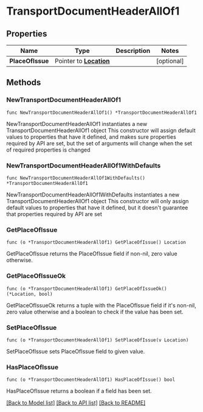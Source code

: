 # TransportDocumentHeaderAllOf1

## Properties

Name | Type | Description | Notes
------------ | ------------- | ------------- | -------------
**PlaceOfIssue** | Pointer to [**Location**](location.md) |  | [optional] 

## Methods

### NewTransportDocumentHeaderAllOf1

`func NewTransportDocumentHeaderAllOf1() *TransportDocumentHeaderAllOf1`

NewTransportDocumentHeaderAllOf1 instantiates a new TransportDocumentHeaderAllOf1 object
This constructor will assign default values to properties that have it defined,
and makes sure properties required by API are set, but the set of arguments
will change when the set of required properties is changed

### NewTransportDocumentHeaderAllOf1WithDefaults

`func NewTransportDocumentHeaderAllOf1WithDefaults() *TransportDocumentHeaderAllOf1`

NewTransportDocumentHeaderAllOf1WithDefaults instantiates a new TransportDocumentHeaderAllOf1 object
This constructor will only assign default values to properties that have it defined,
but it doesn't guarantee that properties required by API are set

### GetPlaceOfIssue

`func (o *TransportDocumentHeaderAllOf1) GetPlaceOfIssue() Location`

GetPlaceOfIssue returns the PlaceOfIssue field if non-nil, zero value otherwise.

### GetPlaceOfIssueOk

`func (o *TransportDocumentHeaderAllOf1) GetPlaceOfIssueOk() (*Location, bool)`

GetPlaceOfIssueOk returns a tuple with the PlaceOfIssue field if it's non-nil, zero value otherwise
and a boolean to check if the value has been set.

### SetPlaceOfIssue

`func (o *TransportDocumentHeaderAllOf1) SetPlaceOfIssue(v Location)`

SetPlaceOfIssue sets PlaceOfIssue field to given value.

### HasPlaceOfIssue

`func (o *TransportDocumentHeaderAllOf1) HasPlaceOfIssue() bool`

HasPlaceOfIssue returns a boolean if a field has been set.


[[Back to Model list]](../README.md#documentation-for-models) [[Back to API list]](../README.md#documentation-for-api-endpoints) [[Back to README]](../README.md)


